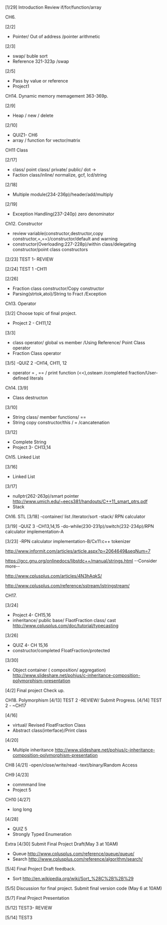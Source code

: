 [1/29]
Introduction
Review if/for/function/array

CH6.

[2/2]
 - Pointer/ Out of address /pointer arithmetic

[2/3] 
 - swap/ buble sort
 - Reference 321-323p /swap 

[2/5]
 - Pass by value or reference
 - Project1

CH14. Dynamic memory memagement 363-369p.

[2/9]
- Heap / new / delete

[2/10]
- QUIZ1- CH6
- array / function for vector/matrix

CH11 Class

[2/17]
 - class/ point class/ private/ public/ dot ->
 - Faction class/inline/ normalize, gcf, lcd/string
 
[2/18]
 - Multiple module(234-236p)/header/add/multiply
 
[2/19]
 - Exception Handling(237-240p) zero denominator

Ch12. Constructor
- review variable(constructor,destructor,copy constructor,=,==)/constructor/default and warning
- constructor(Overloading:227-228p)/within class/delegating constructor/point class constructors

[2/23] TEST 1- REVIEW

[2/24] TEST 1 -CH11

[2/26]
- Fraction class constructor/Copy constructor
- Parsing(strtok,atoi)/String to Fract /Exception

Ch13. Operator

[3/2] Choose topic of final project.
 - Project 2 - CH11,12
 
 [3/3]
 - class operator/ global vs member /Using Reference/ Point Class operator
 - Fraction Class operator
 
 [3/5]
 -QUIZ 2 -CH14, CH11, 12
 - operator = , == / print function (<<),osteam /completed fraction/User-defined literals
 
Ch14.
[3/9]
 - Class destructon
 
[3/10]
 - String class/ member functions/ ==
 - String copy constructor/this / = /cancatenation
 
[3/12]
 - Complete String
 - Project 3- CH13,14
 
Ch15. Linked List

[3/16]
 - Linked List
 
[3/17]
 - nullptr(262-263p)/smart pointer http://www.umich.edu/~eecs381/handouts/C++11_smart_ptrs.pdf
 - Stack

Ch16. STL
[3/18]
 -container/ list /iterator/sort
 -stack/ RPN calculator
 
[3/19]
 -QUIZ 3 -CH13,14,15
 -do-while(230-231p)/switch(232-234p)/RPN calculator implementation-A
 
[3/23]
 -RPN calculator implementation-B/Cx11:c++ tokenizer 

http://www.informit.com/articles/article.aspx?p=2064649&seqNum=7 
 
https://gcc.gnu.org/onlinedocs/libstdc++/manual/strings.html  --Consider more--

http://www.cplusplus.com/articles/4N3hAqkS/

http://www.cplusplus.com/reference/sstream/istringstream/
 
CH17.

[3/24]
 - Project 4- CH15,16
 - inheritance/ public base/ FlaotFraction class/ cast http://www.cplusplus.com/doc/tutorial/typecasting
 
[3/26]
 - QUIZ 4- CH 15,16
 - constructor/completed FloatFraction/protected
 
[3/30]
 - Object container ( composition/ aggregation) http://www.slideshare.net/pohjus/c-inheritance-composition-polymorphism-presentation
 
[4/2] Final project Check up. 

CH18. Polymorphism
[4/13] TEST 2 -REVIEW/ Submit Progress.
[4/14] TEST 2 - ~CH17

[4/16]
 - virtual/ Revised FloatFraction Class
 - Abstract class(interface)/Print class
 
[4/20]
 - Multiple inheritance http://www.slideshare.net/pohjus/c-inheritance-composition-polymorphism-presentation
 
CH8
[4/21]
 -open/close/write/read
 -text/binary/Random Access

CH9
[4/23]
 - commmand line
 - Project 5

CH10
[4/27]
 - long long

[4/28] 
 - QUIZ 5
 - Strongly Typed Enumeration
 
Extra
[4/30] Submit Final Project Draft(May 3 at 10AM)
 - Queue http://www.cplusplus.com/reference/queue/queue/
 - <algorithm> Search http://www.cplusplus.com/reference/algorithm/search/
 
[5/4] Final Project Draft feedback.
- <algorithm> Sort http://en.wikipedia.org/wiki/Sort_%28C%2B%2B%29

[5/5] Discussion for final project. Submit final version code (May 6 at 10AM)

[5/7] Final Project Presentation

[5/12] TEST3- REVIEW

[5/14] TEST3 
